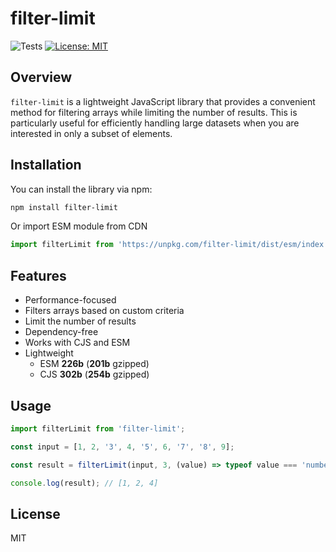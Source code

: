 # filter-limit

![Tests](https://github.com/yuriyyakym/filter-limit/actions/workflows/tests.yml/badge.svg)
[![License: MIT](https://img.shields.io/badge/License-MIT-blue.svg)](https://opensource.org/licenses/MIT)

## Overview

`filter-limit` is a lightweight JavaScript library that provides a convenient method for filtering arrays while limiting the number of results. This is particularly useful for efficiently handling large datasets when you are interested in only a subset of elements.

## Installation

You can install the library via npm:

```bash
npm install filter-limit
```

Or import ESM module from CDN

```js
import filterLimit from 'https://unpkg.com/filter-limit/dist/esm/index.min.js';
```

## Features

- Performance-focused
- Filters arrays based on custom criteria
- Limit the number of results
- Dependency-free
- Works with CJS and ESM
- Lightweight
  - ESM **226b** (**201b** gzipped)
  - CJS **302b** (**254b** gzipped)

## Usage

```js
import filterLimit from 'filter-limit';

const input = [1, 2, '3', 4, '5', 6, '7', '8', 9];

const result = filterLimit(input, 3, (value) => typeof value === 'number');

console.log(result); // [1, 2, 4]
```

## License

MIT
